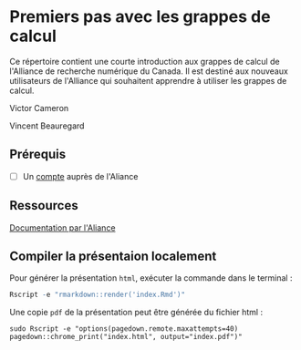 # Premiers pas avec les grappes de calcul

Ce répertoire contient une courte introduction aux grappes de calcul de l'Alliance de recherche numérique du Canada. Il est destiné aux nouveaux utilisateurs de l'Alliance qui souhaitent apprendre à utiliser les grappes de calcul.

Victor Cameron

Vincent Beauregard

## Prérequis

- [ ] Un [compte](https://alliancecan.ca/en/services/advanced-research-computing/account-management/apply-account) auprès de l'Aliance



## Ressources

[Documentation par l'Aliance](https://docs.alliancecan.ca/wiki/Technical_documentation/fr)


## Compiler la présentaion localement

Pour générer la présentation `html`, exécuter la commande dans le terminal :

```r
Rscript -e "rmarkdown::render('index.Rmd')"
```

Une copie `pdf` de la présentation peut être générée du fichier html :

```
sudo Rscript -e "options(pagedown.remote.maxattempts=40)
pagedown::chrome_print("index.html", output="index.pdf")"
```
